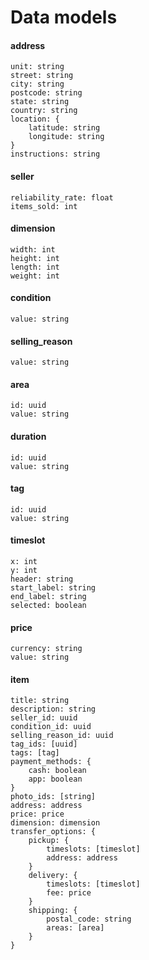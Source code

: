 # Data models

#### address
```
unit: string
street: string
city: string
postcode: string
state: string
country: string
location: {
    latitude: string
    longitude: string
}
instructions: string
```

#### seller
```
reliability_rate: float
items_sold: int
```

#### dimension
```
width: int
height: int
length: int
weight: int
```

#### condition
```
value: string
```

#### selling_reason
```
value: string
```

#### area
```
id: uuid
value: string
```

#### duration
```
id: uuid 
value: string
```

#### tag
```
id: uuid
value: string
```

#### timeslot
```
x: int
y: int
header: string
start_label: string
end_label: string
selected: boolean
```

#### price
```
currency: string
value: string
```

#### item
```
title: string
description: string
seller_id: uuid
condition_id: uuid
selling_reason_id: uuid
tag_ids: [uuid]
tags: [tag]
payment_methods: {
    cash: boolean
    app: boolean
}
photo_ids: [string]
address: address
price: price
dimension: dimension
transfer_options: {
    pickup: {
        timeslots: [timeslot]
        address: address
    }
    delivery: {
        timeslots: [timeslot]
        fee: price
    }
    shipping: {
        postal_code: string
        areas: [area]
    }
}
```
